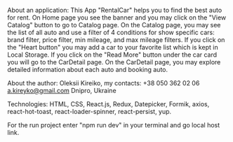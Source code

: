 About an application: This App "RentalCar" helps you to find the best auto for
rent. On Home page you see the banner and you may click on the "View Catalog"
button to go to Catalog page. On the Catalog page, you may see the list of all
auto and use a filter of 4 conditions for show specific cars: brand filter,
price filter, min mileage, and max mileage filters. If you click on the "Heart
button" you may add a car to your favorite list which is kept in Local Storage.
If you click on the "Read More" button under the car card you will go to the
CarDetail page. On the CarDetail page, you may explore detailed information
about each auto and booking auto.

About the author: Oleksii Kireiko, my contacts: +38 050 362 02 06
a.kireyko@gmail.com Dnipro, Ukraine

Technologies: HTML, CSS, React.js, Redux, Datepicker, Formik, axios,
react-hot-toast, react-loader-spinner, react-persist, yup.

For the run project enter "npm run dev" in your terminal and go local host link.
